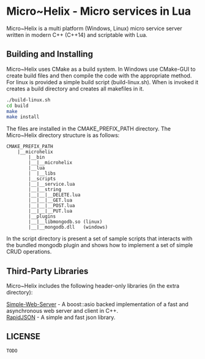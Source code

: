 # Micro~Helix - Micro services in Lua

Micro~Helix is a multi platform (Windows, Linux) micro service server written in modern C++ (C++14) and scriptable with Lua.

## Building and Installing

Micro~Helix uses CMake as a build system.
In Windows use CMake-GUI to create build files and then compile the code with the appropriate method.
For linux is provided a simple build script (build-linux.sh). When is invoked it creates a build directory
and creates all makefiles in it.

```bash
./build-linux.sh
cd build
make
make install
```

The files are installed in the CMAKE_PREFIX_PATH directory. The Micro~Helix directory structure is as follows:

~~~
CMAKE_PREFIX_PATH
	|__microhelix
		|__bin
		|__|__microhelix
		|__lua
		|  |__libs
		|__scripts
		|__|__service.lua
		|__|__string
		|__|__|__DELETE.lua
		|__|__|__GET.lua
		|__|__|__POST.lua
		|__|__|__PUT.lua
		|__plugins
		|__|__libmongodb.so (linux)
		|__|__mongodb.dll   (windows)
~~~

In the script directory is present a set of sample scripts that interacts with the bundled mongodb plugin
and shows how to implement a set of simple CRUD operations.

##  Third-Party Libraries

Micro~Helix includes the following header-only libraries (in the extra directory):

[Simple-Web-Server](https://github.com/eidheim/Simple-Web-Server) - A boost::asio backed implementation of a fast and asynchronous web server and client in C++.  
[RapidJSON](https://github.com/miloyip/rapidjson) - A simple and fast json library.

## LICENSE

	TODO